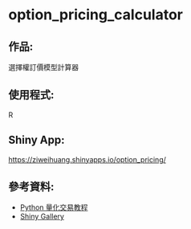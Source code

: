 # option_pricing_calculator
## 作品:
選擇權訂價模型計算器
## 使用程式:
R
## Shiny App:
https://ziweihuang.shinyapps.io/option_pricing/
## 參考資料:
* [Python 量化交易教程](https://blog.lofyer.org/wp-content/uploads/python-quant-uqer.pdf)
* [Shiny Gallery](https://shiny.rstudio.com/gallery/)
